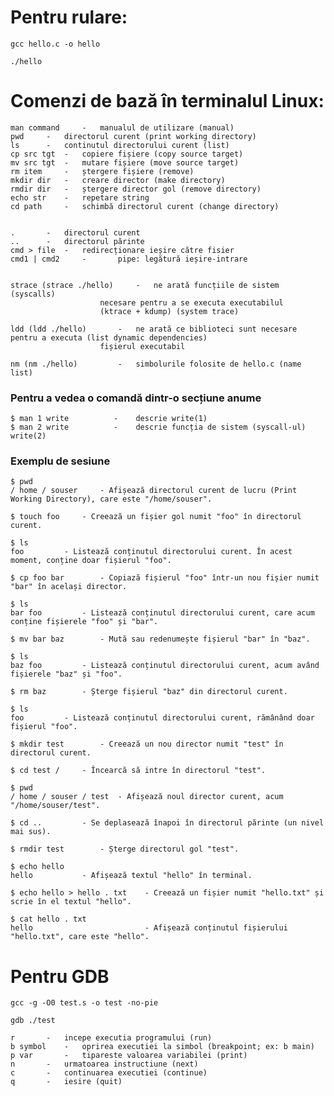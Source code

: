 

# Pentru rulare:

```sh-session
gcc hello.c -o hello
```

```sh-session
./hello
```

# Comenzi de bază în terminalul Linux:
	
	man command 	-	manualul de utilizare (manual)
	pwd		- 	directorul curent (print working directory)
	ls 		-	continutul directorului curent (list)
	cp src tgt	- 	copiere fișiere (copy source target)
	mv src tgt	- 	mutare fișiere (move source target)
	rm item 	- 	ștergere fișiere (remove)
	mkdir dir 	-	creare director (make directory)
	rmdir dir 	-	ștergere director gol (remove directory)
	echo str 	-	repetare string 
	cd path 	-	schimbă directorul curent (change directory)


	. 		-	directorul curent
	.. 		-	directorul părinte
	cmd > file 	-	redirecționare ieșire către fisier
 	cmd1 | cmd2     -       pipe: legătură ieșire-intrare


	strace (strace ./hello)		- 	ne arată funcțiile de sistem (syscalls)
						necesare pentru a se executa executabilul
						(ktrace + kdump) (system trace)
				
	ldd (ldd ./hello)		-	ne arată ce biblioteci sunt necesare pentru a executa (list dynamic dependencies)
						fișierul executabil
						
	nm (nm ./hello)			-	simbolurile folosite de hello.c (name list)
	
### Pentru a vedea o comandă dintr-o secțiune anume

	$ man 1 write          - 	descrie write(1)
 	$ man 2 write          - 	descrie funcția de sistem (syscall-ul) write(2)

### Exemplu de sesiune 

 	$ pwd
	/ home / souser		- Afișează directorul curent de lucru (Print Working Directory), care este "/home/souser".
	
	$ touch foo		- Creează un fișier gol numit "foo" în directorul curent.
	
	$ ls
	foo			- Listează conținutul directorului curent. În acest moment, conține doar fișierul "foo".
	
	$ cp foo bar		- Copiază fișierul "foo" într-un nou fișier numit "bar" în același director.
	
	$ ls
	bar foo			- Listează conținutul directorului curent, care acum conține fișierele "foo" și "bar".
	
	$ mv bar baz		- Mută sau redenumește fișierul "bar" în "baz".
	
	$ ls
	baz foo			- Listează conținutul directorului curent, acum având fișierele "baz" și "foo".
	
	$ rm baz		- Șterge fișierul "baz" din directorul curent.
	
	$ ls
	foo			- Listează conținutul directorului curent, rămânând doar fișierul "foo".
	
	$ mkdir test		- Creează un nou director numit "test" în directorul curent.
	
	$ cd test /		- Încearcă să intre în directorul "test".
	
	$ pwd
	/ home / souser / test	- Afișează noul director curent, acum "/home/souser/test".
	
	$ cd ..			- Se deplasează înapoi în directorul părinte (un nivel mai sus).
	
	$ rmdir test		- Șterge directorul gol "test".
	
	$ echo hello
	hello			- Afișează textul "hello" în terminal.
	
	$ echo hello > hello . txt    - Creează un fișier numit "hello.txt" și scrie în el textul "hello".
	
	$ cat hello . txt
	hello                         - Afișează conținutul fișierului "hello.txt", care este "hello".


 
# Pentru GDB

 
```sh-session
gcc -g -O0 test.s -o test -no-pie
```


```sh-session
gdb ./test
```
	
	
	r  		-	incepe executia programului (run)
 	b symbol 	-	oprirea executiei la simbol (breakpoint; ex: b main)
	p var 		-	tipareste valoarea variabilei (print)
	n 		-	urmatoarea instructiune (next)
	c 		-	continuarea executiei (continue)
	q 		-	iesire (quit)

	
			
	
